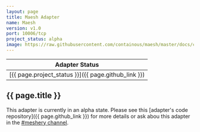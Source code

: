 ```yaml
---
layout: page
title: Maesh Adapter
name: Maesh
version: v1.0
port: 10006/tcp
project_status: alpha
image: https://raw.githubusercontent.com/containous/maesh/master/docs/content/assets/img/maesh.png
---
```

| Adapter Status |
| :------------: |
| [{{ page.project_status }}]({{ page.github_link }})|

## {{ page.title }}
This adapter is currently in an alpha state. Please see this [adapter's code repository]({{ page.github_link }}) for more details or ask abou this adapter in the [#meshery channel](https://layer5io.slack.com/archives/CFGG6U10E_).